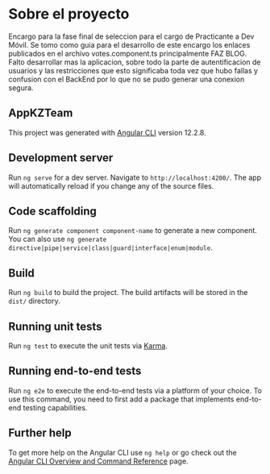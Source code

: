 # Sobre el proyecto
Encargo para la fase final de seleccion para el cargo de Practicante a Dev Móvil. 
Se tomo como guia para el desarrollo de este encargo los enlaces publicados en el archivo votes.component.ts principalmente FAZ BLOG.
Falto desarrollar mas la aplicacion, sobre todo la parte de autentificacion de usuarios y las restricciones que esto significaba toda vez que hubo fallas y confusion con el BackEnd por lo que no se pudo generar una conexion segura. 

## AppKZTeam
This project was generated with [Angular CLI](https://github.com/angular/angular-cli) version 12.2.8.

## Development server

Run `ng serve` for a dev server. Navigate to `http://localhost:4200/`. The app will automatically reload if you change any of the source files.

## Code scaffolding

Run `ng generate component component-name` to generate a new component. You can also use `ng generate directive|pipe|service|class|guard|interface|enum|module`.

## Build

Run `ng build` to build the project. The build artifacts will be stored in the `dist/` directory.

## Running unit tests

Run `ng test` to execute the unit tests via [Karma](https://karma-runner.github.io).

## Running end-to-end tests

Run `ng e2e` to execute the end-to-end tests via a platform of your choice. To use this command, you need to first add a package that implements end-to-end testing capabilities.

## Further help

To get more help on the Angular CLI use `ng help` or go check out the [Angular CLI Overview and Command Reference](https://angular.io/cli) page.
